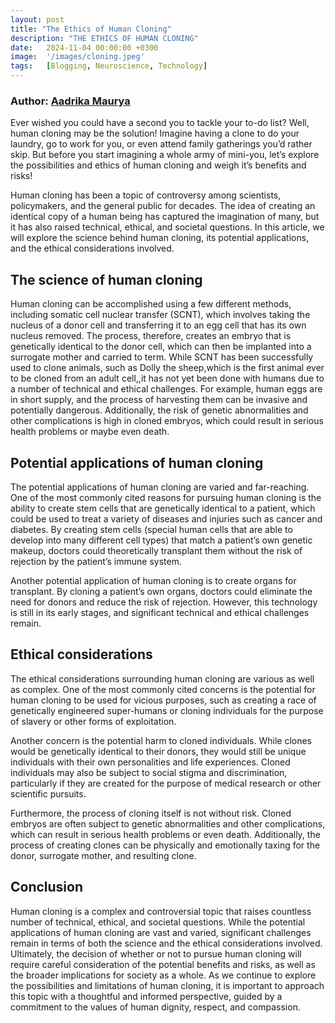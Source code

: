 ```yaml
---
layout: post
title: "The Ethics of Human Cloning"
description: "THE ETHICS OF HUMAN CLONING"
date:   2024-11-04 00:00:00 +0300
image:  '/images/cloning.jpeg'
tags:   [Blogging, Neuroscience, Technology]
---
```


### Author: [Aadrika Maurya](https://www.linkedin.com/in/aadrika-maurya/)

Ever wished you could have a second you to tackle your to-do list? Well, human cloning may be the solution! Imagine having a clone to do your laundry, go to work for you, or even attend family gatherings you’d rather skip. But before you start imagining a whole army of mini-you, let’s explore the possibilities and ethics of human cloning and weigh it’s benefits and risks!

Human cloning has been a topic of controversy among scientists, policymakers, and the general public for decades. The idea of creating an identical copy of a human being has captured the imagination of many, but it has also raised technical, ethical, and societal questions. In this article, we will explore the science behind human cloning, its potential applications, and the ethical considerations involved.

## The science of human cloning
Human cloning can be accomplished using a few different methods, including somatic cell nuclear transfer (SCNT), which involves taking the nucleus of a donor cell and transferring it to an egg cell that has its own nucleus removed. The process, therefore, creates an embryo that is genetically identical to the donor cell, which can then be implanted into a surrogate mother and carried to term.
While SCNT has been successfully used to clone animals, such as Dolly the sheep,which is the first animal ever to be cloned from an adult cell,,it has not yet been done with humans due to a number of technical and ethical challenges. For example, human eggs are in short supply, and the process of harvesting them can be invasive and potentially dangerous. Additionally, the risk of genetic abnormalities and other complications is high in cloned embryos, which could result in serious health problems or maybe even death.

## Potential applications of human cloning
The potential applications of human cloning are varied and far-reaching. One of the most commonly cited reasons for pursuing human cloning is the ability to create stem cells that are genetically identical to a patient, which could be used to treat a variety of diseases and injuries such as cancer and diabetes. By creating stem cells (special human cells that are able to develop into many different cell types) that match a patient’s own genetic makeup, doctors could theoretically transplant them without the risk of rejection by the patient’s immune system.

Another potential application of human cloning is to create organs for transplant. By cloning a patient’s own organs, doctors could eliminate the need for donors and reduce the risk of rejection. However, this technology is still in its early stages, and significant technical and ethical challenges remain.

## Ethical considerations
The ethical considerations surrounding human cloning are various as well as complex. One of the most commonly cited concerns is the potential for human cloning to be used for vicious purposes, such as creating a race of genetically engineered super-humans or cloning individuals for the purpose of slavery or other forms of exploitation.

Another concern is the potential harm to cloned individuals. While clones would be genetically identical to their donors, they would still be unique individuals with their own personalities and life experiences. Cloned individuals may also be subject to social stigma and discrimination, particularly if they are created for the purpose of medical research or other scientific pursuits.

Furthermore, the process of cloning itself is not without risk. Cloned embryos are often subject to genetic abnormalities and other complications, which can result in serious health problems or even death. Additionally, the process of creating clones can be physically and emotionally taxing for the donor, surrogate mother, and resulting clone.

## Conclusion
Human cloning is a complex and controversial topic that raises countless number of technical, ethical, and societal questions. While the potential applications of human cloning are vast and varied, significant challenges remain in terms of both the science and the ethical considerations involved. Ultimately, the decision of whether or not to pursue human cloning will require careful consideration of the potential benefits and risks, as well as the broader implications for society as a whole. As we continue to explore the possibilities and limitations of human cloning, it is important to approach this topic with a thoughtful and informed perspective, guided by a commitment to the values of human dignity, respect, and compassion.
